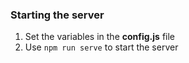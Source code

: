 ### Starting the server

1. Set the variables in the **config.js** file
2. Use `npm run serve` to start the server

